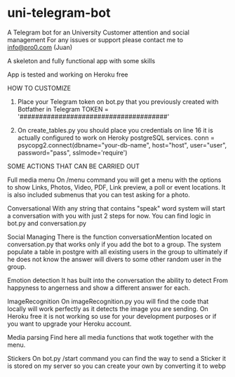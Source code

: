 # uni-telegram-bot
A Telegram bot for an University Customer attention and social management
For any issues or support please contact me to info@pro0.com (Juan)

A skeleton and fully functional app with some skills

App is tested and working on Heroku free

HOW TO CUSTOMIZE
1. Place your Telegram token on bot.py that you previously created with Botfather in Telegram
        TOKEN = '######################################'

2. On create_tables.py you should place you credentials on line 16 it is actually configured to work on Heroky postgreSQL services.
        conn = psycopg2.connect(dbname="your-db-name", host="host",
                             user="user", password="pass", sslmode='require')
                             
SOME ACTIONS THAT CAN BE CARRIED OUT

Full media menu
On /menu command you will get a menu with the options to show Links, Photos, Video, PDF, Link preview, a poll or event locations. It is also included submenus that you can test asking for a photo.

Conversational
With any string that contains "speak" word system will start a conversation with you with just 2 steps for now.
You can find logic in bot.py and conversation.py

Social Managing
There is the function conversationMention located on conversation.py that works only if you add the bot to a group.
The system populate a table in postgre with all existing users in the group to ultimately if he does not know the answer will divers to some other random user in the group.

Emotion detection
It has built into the conversation the ability to detect From happyness to angerness and show a different answer for each.

ImageRecognition
On imageRecognition.py you will find the code that locally will work perfectly as it detects the image you are sending. On Heroku free it is not working so use for your development purposes or if you want to upgrade your Heroku account.

Media parsing
Find here all media functions that wotk together with the menu.

Stickers
On bot.py /start command you can find the way to send a Sticker it is stored on my server so you can create your own by converting it to webp
